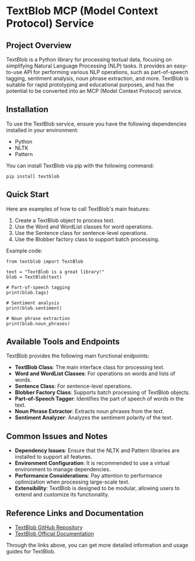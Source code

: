 # TextBlob MCP (Model Context Protocol) Service

## Project Overview

TextBlob is a Python library for processing textual data, focusing on simplifying Natural Language Processing (NLP) tasks. It provides an easy-to-use API for performing various NLP operations, such as part-of-speech tagging, sentiment analysis, noun phrase extraction, and more. TextBlob is suitable for rapid prototyping and educational purposes, and has the potential to be converted into an MCP (Model Context Protocol) service.

## Installation

To use the TextBlob service, ensure you have the following dependencies installed in your environment:

- Python
- NLTK
- Pattern

You can install TextBlob via pip with the following command:

```
pip install textblob
```

## Quick Start

Here are examples of how to call TextBlob's main features:

1. Create a TextBlob object to process text.
2. Use the Word and WordList classes for word operations.
3. Use the Sentence class for sentence-level operations.
4. Use the Blobber factory class to support batch processing.

Example code:

```
from textblob import TextBlob

text = "TextBlob is a great library!"
blob = TextBlob(text)

# Part-of-speech tagging
print(blob.tags)

# Sentiment analysis
print(blob.sentiment)

# Noun phrase extraction
print(blob.noun_phrases)
```

## Available Tools and Endpoints

TextBlob provides the following main functional endpoints:

- **TextBlob Class**: The main interface class for processing text.
- **Word and WordList Classes**: For operations on words and lists of words.
- **Sentence Class**: For sentence-level operations.
- **Blobber Factory Class**: Supports batch processing of TextBlob objects.
- **Part-of-Speech Tagger**: Identifies the part of speech of words in the text.
- **Noun Phrase Extractor**: Extracts noun phrases from the text.
- **Sentiment Analyzer**: Analyzes the sentiment polarity of the text.

## Common Issues and Notes

- **Dependency Issues**: Ensure that the NLTK and Pattern libraries are installed to support all features.
- **Environment Configuration**: It is recommended to use a virtual environment to manage dependencies.
- **Performance Considerations**: Pay attention to performance optimization when processing large-scale text.
- **Extensibility**: TextBlob is designed to be modular, allowing users to extend and customize its functionality.

## Reference Links and Documentation

- [TextBlob GitHub Repository](https://github.com/sloria/TextBlob)
- [TextBlob Official Documentation](https://textblob.readthedocs.io/en/dev/)

Through the links above, you can get more detailed information and usage guides for TextBlob.